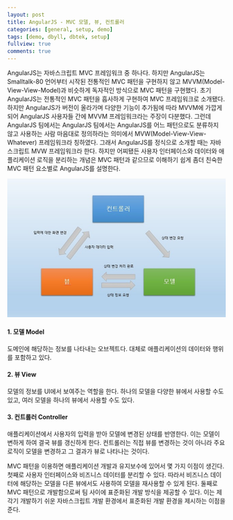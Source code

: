 ```yaml
---
layout: post
title: AngularJS - MVC 모델, 뷰, 컨트롤러
categories: [general, setup, demo]
tags: [demo, dbyll, dbtek, setup]
fullview: true
comments: true
---
```



AngularJS는 자바스크립트 MVC 프레임워크 중 하나다. 하지만 AngularJS는 Smalltalk-80 언어부터 시작된 전통적인 MVC 패턴을 구현하지 않고
MVVM(Model-View-View-Model)과 비슷하게 독자적인 방식으로 MVC 패턴을 구현했다. 초기 AngularJS는 전통적인 MVC 패턴을 흡사하게 구현하여
MVC 프레임워크로 소개됐다. 하지만 AngularJS가 버전이 올라가며 다양한 기능이 추가됨에 따라 MVVM에 가깝게 되어 AngularJS 사용자들 간에
MVVM 프레임워크라는 주장이 다분했다. 그런데 AngularJS 팀에서는 AngularJS 팀에서는 AngularJS를 어느 패턴으로도 분류하지 않고 사용하는
사람 마음대로 정의하라는 의미에서 MVW(Model-View-View-Whatever) 프레임워크라 칭하였다. 그래서 AngularJS를 정식으로 소개할 때는
자바스크립트 MVW 프레임워크라 한다. 하지만 어찌됐든 사용자 인터페이스와 데이터와 애플리케이션 로직을 분리하는 개념은 MVC 패턴과 같으므로
이해하기 쉽게 좀더 친숙한 MVC 패턴 요소별로 AngularJS를 설명한다.

![MVC_Pattern_1](/img/2015/11/26/MVC_Pattern_1.jpg "MVC_Pattern_1")

#### 1. 모델 Model
도메인에 해당하는 정보를 나타내는 오브젝트다. 대체로 애플리케이션의 데이터와 행위를 포함하고 있다.

#### 2. 뷰 View
모델의 정보를 UI에서 보여주는 역할을 한다. 하나의 모델을 다양한 뷰에서 사용할 수도 있고, 여러 모델을 하나의 뷰에서 사용할 수도 있다.

#### 3. 컨트롤러 Controller
애플리케이션에서 사용자의 입력을 받아 모델에 변경된 상태를 반영한다. 이는 모델이 변하게 하여 결국 뷰를 갱신하게 한다. 컨트롤러는 직접 뷰를
변경하는 것이 아니라 주요 로직이 모델을 변경하고 그 결과가 뷰로 나타나는 것이다.

MVC 패턴을 이용하면 애플리케이션 개발과 유지보수에 있어서 몇 가지 이점이 생긴다. 첫째로 사용자 인터페이스와 비즈니스 데이터를 분리할 수 있다.
따라서 비즈니스 데이터에 해당하는 모델을 다른 뷰에서도 사용하여 모델을 재사용할 수 있게 된다. 둘째로 MVC 패턴으로 개발함으로써 팀 사이에 표준화된
개발 방식을 제공할 수 있다. 이는 제각기 개발하기 쉬운 자바스크립트 개발 환경에서 표준화된 개발 환경을 제시하는 이점을 준다.
